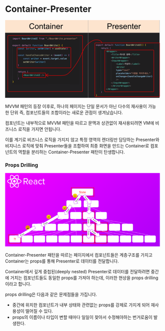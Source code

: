 # Container-Presenter

![Container-Presenter](../image/container_presenter.png)

MVVM 패턴의 등장 이후로, 하나의 페이지는 단일 문서가 아닌 다수의 재사용이 가능한 단위 즉, 컴포넌트들의 조합이라는 새로운 관점이 생겨났습니다.

컴포넌트는 내부적으로 MVVM 패턴을 따르고 문맥과 상관없이 재사용되려면 VM에 비즈니스 로직을 가지면 안됩니다.

이를 계기로 비즈니스 로직을 가지지 않고 특정 영역의 렌더링만 담당하는 Presenter와 비지니스 로직에 맞춰 Presenter들을 조합하여 최종 화면을 만드는 Container로 컴포넌트의 역할을 분리하는 Container-Presenter 패턴이 탄생합니다.

### Props Drilling

![Props Drilling](../image/props_drilling.png)

Container-Presenter 패턴을 따르는 페이지에서 컴포넌트들은 계층구조를 가지고 Container는 props를 통해 Presenter로 데이터를 전달합니다.

Container에서 깊게 중첩된(deeply nested) Presenter로 데이터를 전달하려면 중간에 거치는 컴포넌트들도 동일한 props를 가져야 하는데, 이러한 현상을 props drilling이라고 합니다.

props drilling은 다음과 같은 문제점들을 가집니다.

- 중간에 위치한 컴포넌트가 내부 상태와 관련없는 props를 강제로 가지게 되어 재사용성이 떨어질 수 있다.
- props의 이름이나 타입이 변할 때마다 일일이 찾아서 수정해야하는 번거로움이 발생한다.
